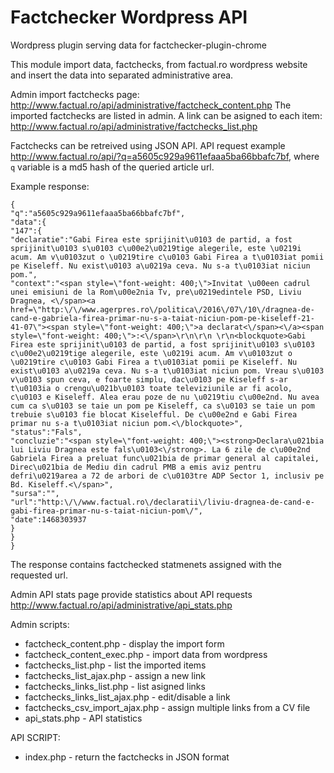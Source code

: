 # Factchecker Wordpress API
Wordpress plugin serving data for factchecker-plugin-chrome 

This module import data, factchecks, from factual.ro wordpress website and insert the data into separated administrative area. 

Admin import factchecks page: http://www.factual.ro/api/administrative/factcheck_content.php
The imported factchecks are listed in admin. A link can be asigned to each item: http://www.factual.ro/api/administrative/factchecks_list.php 

Factchecks can be retreived using JSON API. API request example http://www.factual.ro/api/?q=a5605c929a9611efaaa5ba66bbafc7bf, where `q` variable is a md5 hash of the queried article url.

Example response:
```
{
"q":"a5605c929a9611efaaa5ba66bbafc7bf",
"data":{
"147":{
"declaratie":"Gabi Firea este sprijinit\u0103 de partid, a fost sprijinit\u0103 s\u0103 c\u00e2\u0219tige alegerile, este \u0219i acum. Am v\u0103zut o \u0219tire c\u0103 Gabi Firea a t\u0103iat pomii pe Kiseleff. Nu exist\u0103 a\u0219a ceva. Nu s-a t\u0103iat niciun pom.",
"context":"<span style=\"font-weight: 400;\">Invitat \u00een cadrul unei emisiuni de la Rom\u00e2nia Tv, pre\u0219edintele PSD, Liviu Dragnea, <\/span><a href=\"http:\/\/www.agerpres.ro\/politica\/2016\/07\/10\/dragnea-de-cand-e-gabriela-firea-primar-nu-s-a-taiat-niciun-pom-pe-kiseleff-21-41-07\"><span style=\"font-weight: 400;\">a declarat<\/span><\/a><span style=\"font-weight: 400;\">:<\/span>\r\n\r\n \r\n<blockquote>Gabi Firea este sprijinit\u0103 de partid, a fost sprijinit\u0103 s\u0103 c\u00e2\u0219tige alegerile, este \u0219i acum. Am v\u0103zut o \u0219tire c\u0103 Gabi Firea a t\u0103iat pomii pe Kiseleff. Nu exist\u0103 a\u0219a ceva. Nu s-a t\u0103iat niciun pom. Vreau s\u0103 v\u0103 spun ceva, e foarte simplu, dac\u0103 pe Kiseleff s-ar t\u0103ia o crengu\u021b\u0103 toate televiziunile ar fi acolo, c\u0103 e Kiseleff. Alea erau poze de nu \u0219tiu c\u00e2nd. Nu avea cum ca s\u0103 se taie un pom pe Kiseleff, ca s\u0103 se taie un pom trebuie s\u0103 fie blocat Kiselefful. De c\u00e2nd e Gabi Firea primar nu s-a t\u0103iat niciun pom.<\/blockquote>",
"status":"Fals",
"concluzie":"<span style=\"font-weight: 400;\"><strong>Declara\u021bia lui Liviu Dragnea este fals\u0103<\/strong>. La 6 zile de c\u00e2nd Gabriela Firea a preluat func\u021bia de primar general al capitalei, Direc\u021bia de Mediu din cadrul PMB a emis aviz pentru defri\u0219area a 72 de arbori de c\u0103tre ADP Sector 1, inclusiv pe Bd. Kiseleff.<\/span>",
"sursa":"",
"url":"http:\/\/www.factual.ro\/declaratii\/liviu-dragnea-de-cand-e-gabi-firea-primar-nu-s-taiat-niciun-pom\/",
"date":1468303937
}
}
}
```
The response contains factchecked statmenets assigned with the requested url.

Admin API stats page provide statistics about API requests http://www.factual.ro/api/administrative/api_stats.php

Admin scripts:
- factcheck_content.php - display the import form
- factcheck_content_exec.php - import data from wordpress
- factchecks_list.php - list the imported items
- factchecks_list_ajax.php - assign a new link 
- factchecks_links_list.php - list asigned links
- factchecks_links_list_ajax.php - edit/disable a link
- factchecks_csv_import_ajax.php - assign multiple links from a CV file
- api_stats.php - API statistics

API SCRIPT:
- index.php - return the factchecks in JSON format
